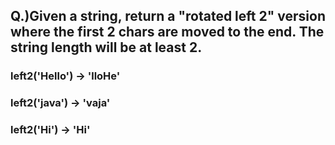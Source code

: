 ## Q.)Given a string, return a "rotated left 2" version where the first 2 chars are moved to the end. The string length will be at least 2.

### left2('Hello') → 'lloHe'

### left2('java') → 'vaja'

### left2('Hi') → 'Hi'
